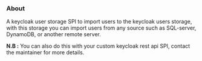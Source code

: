 ### About 
A keycloak user storage SPI to import users to the keycloak users storage, with this storage you can import users from any source such as SQL-server, DynamoDB, or another remote server.

**N.B :** You can also do this with your custom keycloak rest api SPI, contact the maintainer for more details.

